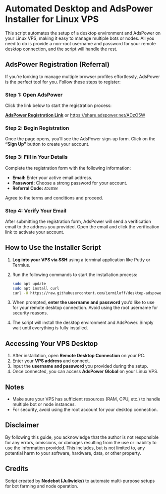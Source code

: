 # Automated Desktop and AdsPower Installer for Linux VPS

This script automates the setup of a desktop environment and AdsPower on your Linux VPS, making it easy to manage multiple bots or nodes. All you need to do is provide a non-root username and password for your remote desktop connection, and the script will handle the rest.

## AdsPower Registration (Referral)

If you’re looking to manage multiple browser profiles effortlessly, AdsPower is the perfect tool for you. Follow these steps to register:

### Step 1: Open AdsPower

Click the link below to start the registration process:

[**AdsPower Registration Link**](https://share.adspower.net/ADzO5W) or https://share.adspower.net/ADzO5W

### Step 2: Begin Registration

Once the page opens, you’ll see the AdsPower sign-up form. Click on the **“Sign Up”** button to create your account.

### Step 3: Fill in Your Details

Complete the registration form with the following information:

- **Email:** Enter your active email address.
- **Password:** Choose a strong password for your account.
- **Referral Code:** `ADzO5W`

Agree to the terms and conditions and proceed.

### Step 4: Verify Your Email

After submitting the registration form, AdsPower will send a verification email to the address you provided. Open the email and click the verification link to activate your account.

## How to Use the Installer Script

1. **Log into your VPS via SSH** using a terminal application like Putty or Termius.
2. Run the following commands to start the installation process:

    ```bash
    sudo apt update
    sudo apt install curl
    curl -O https://raw.githubusercontent.com/iermiloff/desktop-adspower-installer-fox-linux/refs/heads/main/nodebot_installer.sh && chmod +x nodebot_installer.sh && ./nodebot_installer.sh
    ```

3. When prompted, **enter the username and password** you’d like to use for your remote desktop connection. Avoid using the root username for security reasons.
4. The script will install the desktop environment and AdsPower. Simply wait until everything is fully installed.

## Accessing Your VPS Desktop

1. After installation, open **Remote Desktop Connection** on your PC.
2. Enter your **VPS address** and connect.
3. Input the **username and password** you provided during the setup.
4. Once connected, you can access **AdsPower Global** on your Linux VPS.

## Notes

- Make sure your VPS has sufficient resources (RAM, CPU, etc.) to handle multiple bot or node instances.
- For security, avoid using the root account for your desktop connection.

## Disclaimer

By following this guide, you acknowledge that the author is not responsible for any errors, omissions, or damages resulting from the use or inability to use the information provided. This includes, but is not limited to, any potential harm to your software, hardware, data, or other property.

## Credits

Script created by **Nodebot (Juliwicks)** to automate multi-purpose setups for bot farming and node operation.
